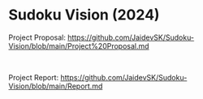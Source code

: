 # Sudoku Vision (2024)

Project Proposal: https://github.com/JaidevSK/Sudoku-Vision/blob/main/Project%20Proposal.md

</br>

Project Report: https://github.com/JaidevSK/Sudoku-Vision/blob/main/Report.md
